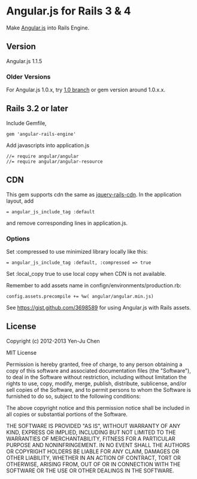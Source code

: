 # Angular.js for Rails 3 & 4
Make [Angular.js](http://angularjs.org) into Rails Engine. 

## Version
Angular.js 1.1.5

### Older Versions

For Angular.js 1.0.x, try [1.0 branch](https://github.com/yjchen/angular-rails-engine/tree/1.0) or gem version around 1.0.x.x.

## Rails 3.2 or later
Include Gemfile,

    gem 'angular-rails-engine'

Add javascripts into application.js

    //= require angular/angular
    //= require angular/angular-resource

## CDN

This gem supports cdn the same as [jquery-rails-cdn](https://github.com/yjchen/jquery-rails-cdn). In the application layout, add

    = angular_js_include_tag :default

and remove corresponding lines in application.js.

### Options

Set :compressed to use minimized library locally like this:

    = angular_js_include_tag :default, :compressed => true

Set :local_copy true to use local copy when CDN is not available.

Remember to add assets name in confign/environments/production.rb:

    config.assets.precompile += %w( angular/angular.min.js)

See https://gist.github.com/3698589 for using Angular.js with Rails assets.

## License

Copyright (c) 2012-2013 Yen-Ju Chen

MIT License

Permission is hereby granted, free of charge, to any person obtaining
a copy of this software and associated documentation files (the
"Software"), to deal in the Software without restriction, including
without limitation the rights to use, copy, modify, merge, publish,
distribute, sublicense, and/or sell copies of the Software, and to
permit persons to whom the Software is furnished to do so, subject to
the following conditions:

The above copyright notice and this permission notice shall be
included in all copies or substantial portions of the Software.

THE SOFTWARE IS PROVIDED "AS IS", WITHOUT WARRANTY OF ANY KIND,
EXPRESS OR IMPLIED, INCLUDING BUT NOT LIMITED TO THE WARRANTIES OF
MERCHANTABILITY, FITNESS FOR A PARTICULAR PURPOSE AND
NONINFRINGEMENT. IN NO EVENT SHALL THE AUTHORS OR COPYRIGHT HOLDERS BE
LIABLE FOR ANY CLAIM, DAMAGES OR OTHER LIABILITY, WHETHER IN AN ACTION
OF CONTRACT, TORT OR OTHERWISE, ARISING FROM, OUT OF OR IN CONNECTION
WITH THE SOFTWARE OR THE USE OR OTHER DEALINGS IN THE SOFTWARE.
